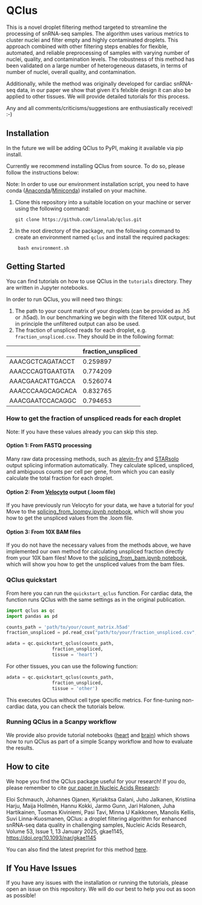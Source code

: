 # QClus

This is a novel droplet filtering method targeted to streamline the processing of snRNA-seq samples. The algorithm uses various metrics to cluster nuclei and filter empty and highly contaminated droplets. This approach combined with other filtering steps enables for flexible, automated, and reliable preprocessing of samples with varying number of nuclei, quality, and contamination levels. The robustness of this method has been validated on a large number of heterogeneous datasets, in terms of number of nuclei, overall quality, and contamination.

Additionally, while the method was originally developed for cardiac snRNA-seq data, in our paper we show that given it's felxible design it can also be applied to other tissues. We will provide detailed tutorials for this process.

Any and all comments/criticisms/suggestions are enthusiastically received! :-)

## Installation

In the future we will be adding QClus to PyPI,  making it available via pip install.

Currently we recommend installing QClus from source. To do so, please follow the instructions below:

Note: In order to use our environment installation script, you need to have conda ([Anaconda](https://docs.anaconda.com/anaconda/install/)/[Miniconda](https://docs.anaconda.com/miniconda/install/)) installed on your machine. 

1. Clone this repository into a suitable location on your machine or server using the following command:

    ```git clone https://github.com/linnalab/qclus.git```
    
2. In the root directory of the package, run the following command to create an environment named ```qclus``` and install the required packages:

    ``` bash environment.sh```


## Getting Started

You can find tutorials on how to use QClus in the `tutorials` directory. They are written in Jupyter notebooks. 

In order to run QClus, you will need two things:

1. The path to your count matrix of your droplets (can be provided as .h5 or .h5ad). In our benchmarking we begin with the filtered 10X output, but in principle the unfiltered output can also be used.
2. The fraction of unspliced reads for each droplet, e.g. `fraction_unspliced.csv`. They should be in the following format:

|              | fraction_unspliced |
|----------------------|---------------------|
| AAACGCTCAGATACCT     | 0.259897           |
| AAACCCAGTGAATGTA     | 0.774209           |
| AAACGAACATTGACCA     | 0.526074           |
| AAACCCAAGCAGCACA     | 0.832765           |
| AAACGAATCCACAGGC     | 0.794653           |


### How to get the fraction of unspliced reads for each droplet

Note: If you have these values already you can skip this step.

#### Option 1: From FASTQ processing

Many raw data processing methods, such as [alevin-fry](https://alevin-fry.readthedocs.io/en/latest/) and [STARsolo](https://github.com/alexdobin/STAR/blob/master/docs/STARsolo.md) output splicing information automatically. They calculate spliced, unspliced, and ambiguous counts per cell per gene, from which you can easily calculate the total fraction for each droplet.

#### Option 2: From [Velocyto](https://velocyto.org/) output (.loom file)

If you have previously run Velocyto for your data, we have a tutorial for you! Move to the [splicing_from_loompy.ipynb notebook](https://github.com/linnalab/qclus/blob/main/tutorials/splicing_from_loompy.ipynb), which will show you how to get the unspliced values from the .loom file.

#### Option 3: From 10X BAM files

If you do not have the necessary values from the methods above, we have implemented our own method for calculating unspliced fraction directly from your 10X bam files! Move to the [splicing_from_bam.ipynb notebook](https://github.com/linnalab/qclus/blob/main/tutorials/splicing_from_bam.ipynb), which will show you how to get the unspliced values from the bam files.

### QClus quickstart

From here you can run the `quickstart_qclus` function. For cardiac data, the function runs QClus with the same settings as in the original publication.

```python
import qclus as qc
import pandas as pd

counts_path = 'path/to/your/count_matrix.h5ad'  
fraction_unspliced = pd.read_csv("path/to/your/fraction_unspliced.csv", index_col=0)

adata = qc.quickstart_qclus(counts_path, 
                 fraction_unspliced, 
                 tissue = 'heart')
```

For other tissues, you can use the following function:

```python
adata = qc.quickstart_qclus(counts_path, 
                 fraction_unspliced, 
                 tissue = 'other')
```

This executes QClus without cell type specific metrics. For fine-tuning non-cardiac data, you can check the tutorials below.


### Running QClus in a Scanpy workflow

We provide also provide tutorial notebooks ([heart](https://github.com/linnalab/qclus/blob/main/tutorials/qclus_tutorial_heart.ipynb) and [brain](https://github.com/linnalab/qclus/blob/main/tutorials/qclus_tutorial_brain.ipynb)) which shows how to run QClus as part of a simple Scanpy workflow and how to evaluate the results.

## How to cite

We hope you find the QClus package useful for your research! If you do, please remember to cite [our paper in Nucleic Acids Research](https://doi.org/10.1093/nar/gkae1145):

Eloi Schmauch, Johannes Ojanen, Kyriakitsa Galani, Juho Jalkanen, Kristiina Harju, Maija Hollmén, Hannu Kokki, Jarmo Gunn, Jari Halonen, Juha Hartikainen, Tuomas Kiviniemi, Pasi Tavi, Minna U Kaikkonen, Manolis Kellis, Suvi Linna-Kuosmanen, QClus: a droplet filtering algorithm for enhanced snRNA-seq data quality in challenging samples, Nucleic Acids Research, Volume 53, Issue 1, 13 January 2025, gkae1145, https://doi.org/10.1093/nar/gkae1145

You can also find the latest preprint for this method [here](https://www.biorxiv.org/content/10.1101/2022.10.21.513315v2).

## If You Have Issues

If you have any issues with the installation or running the tutorials, please open an issue on this repository. We will do our best to help you out as soon as possible!


